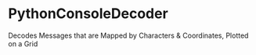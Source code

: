# PythonConsoleDecoder
Decodes Messages that are Mapped by Characters &amp; Coordinates, Plotted on a Grid
